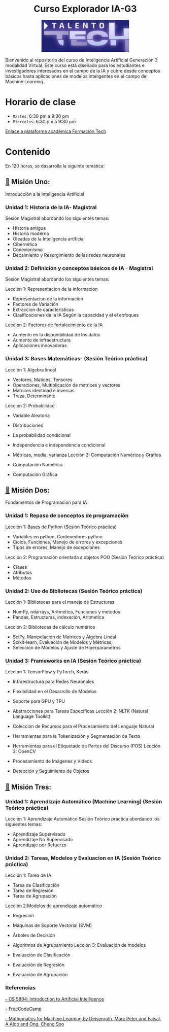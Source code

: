 <h1 align="center">Curso Explorador IA-G3 </h1>

<p align="center">
<img src="./Logos/logo.png" height="100">
</p>

Bienvenido al repositorio del curso de Inteligencia Artificial Generación 3 modalidad Virtual. Este curso está diseñado para los estudiantes e investigadores interesados en el campo de la IA y cubre desde conceptos básicos hasta aplicaciones de modelos inteligentes en el campo del Machine Learning.



# Horario de clase

- `Martes`: 6:30 pm a 9:30 pm
- `Miercoles`: 6:30 pm a 9:30 pm

<a href="https://imaster.academy/login/index.php" target="_blank">Enlace a plataforma académica Formación Tech</a>


<!-- Este repositorio está organizado de la siguiente manera:

- `logos/`: Carpeta que contiene los logos relacionados con el curso.
- `código/`: Ejemplos de código fuente en Python para diferentes módulos del curso.
- `README.md`: Este archivo, que proporciona una visión general y guía sobre el repositorio. -->



# Contenido
En 120 horas, se dasarrolla la siguinte temática:

##  [📂](./Misión%20Uno/) Misión Uno:
Introducción a la Inteligencia Artificial

### Unidad 1: Historia de la IA- Magistral
Sesión Magistral abordando los siguientes temas:
- Historia antigua
- Historia moderna
- Oleadas de la Inteligencia artificial 
- Cibernética
- Conexionismo
- Decaimiento y Resurgimiento de las redes neuronales

### Unidad 2: Definición y conceptos básicos de IA - Magistral
Sesión Magistral abordando los siguientes temas:

Lección 1: Representacion de la informacion
- Representacion de la informacion
- Factores de Variación
- Extraccion de caracteristicas
- Clasificaciones de la IA Según la capacidad y el  el enfoques

Lección 2: Factores de fortalecimiento de la IA
- Aumento en la disponibilidad de los datos
- Aumento de infraestructura
- Aplicaciones innovadoras 

### Unidad 3: Bases Matemáticas- (Sesión Teórico práctica)

Lección 1: Algebra lineal

- Vectores, Matices, Tensores
- Operaciones, Multiplicación de matrices y vectores
- Matrices identidad e inversas
- Traza, Determinante

Lección 2: Probabilidad

- Variable Aleatoria
- Distribuciones
- La probabilidad condicional
- Independencia e independencia condicional
- Métricas, media, varianza
Lección 3: Computación Numérica y Gráfica

- Computación Numérica
- Computación Gráfica

## [📂](./Misión%20Dos/) Misión Dos:
Fundamentos de Programación para IA

### Unidad 1: Repaso de conceptos de programación

Lección 1: Bases de Python (Sesión Teórico práctica)
- Variables en python, Contenedores python 
- Ciclos, Funciones, Manejo de errores y excepciones
- Tipos de errores, Manejo de excepciones

Lección 2: Programación orientada a objetos POO (Sesión Teórico práctica)
- Clases
- Atributos               
- Métodos

### Unidad 2: Uso de Bibliotecas (Sesión Teórico práctica)

Lección 1: Bibliotecas para el manejo de Estructuras 
- NumPy, ndarrays, Aritmetica, Funciones y metodos
- Pandas, Estructuras, indexación, Aritmetica

Lección 2: Bibliotecas de cálculo numérico
- SciPy, Manipulación de Matrices y Álgebra Lineal
- Scikit-learn, Evaluación de Modelos y Métricas, 
- Selección de Modelos y Ajuste de Hiperparámetros

### Unidad 3: Frameworks en IA (Sesión Teórico práctica)

Lección 1: TensorFlow y PyTorch, Keras

- Infraestructura para Redes Neuronales
- Flexibilidad en el Desarrollo de Modelos
- Soporte para GPU y TPU
- Abstracciones para Tareas Específicas
Lección 2: NLTK (Natural Language Toolkit)

- Colección de Recursos para el Procesamiento del Lenguaje Natural
- Herramientas para la Tokenización y Segmentación de Texto
- Herramientas para el Etiquetado de Partes del Discurso (POS)
Lección 3: OpenCV

- Procesamiento de Imágenes y Videos
- Detección y Seguimiento de Objetos

## [📂](./Misión%20Tres/) Misión Tres:

### Unidad 1: Aprendizaje Automático (Machine Learning) (Sesión Teórico práctica)
Lección 1: Aprendizaje Automático
Sesión Teórico práctica abordando los siguientes temas:
- Aprendizaje Supervisado
- Aprendizaje No Supervisado
- Aprendizaje por Refuerzo

### Unidad 2: Tareas, Modelos y Evaluacion en IA (Sesión Teórico práctica)
Lección 1: Tarea de IA

- Tarea de Clasificación
- Tarea de Regresión
- Tarea de Agrupación

Lección 2:Modelos de aprendizaje automático 

- Regresión
- Máquinas de Soporte Vectorial (SVM)
- Árboles de Decisión
- Algoritmos de Agrupamiento
Lección 3: Evaluación de modelos

- Evaluación de Clasificación
- Evaluación de Regresión
- Evaluación de Agrupación

### Referencias 

<a href="https://www.youtube.com/playlist?list=PLUenpfvlyoa0PB6_kqJ9WU7m6i6z1RhfJ" target="_blank">- CS 5804: Introduction to Artificial Intelligence </a>

<a href="https://www.freecodecamp.org/" target="_blank">- FreeCodeCamp </a>

<a href="https://mml-book.github.io/book/mml-book.pdf" target="_blank">- Mathematics for Machine Learning by Deisenroth, Marc Peter and Faisal, A Aldo and Ong, Cheng Soo</a>


<!-- 
### Instalación de Dependencias
Para configurar el entorno necesario para el curso en un sistema operativo Ubuntu, necesitarás instalar algunas dependencias y configurar tu entorno de desarrollo. 
Primero Descargue los archivos de instalación ros2_install.sh y install_ros_packages.sh que se encuentran en la carpeta  [📂](./Scripts/)Scripts y siga los pasos que se indican en el video.


<p align="center">
  <a href="https://youtu.be/sk0WTxr-yic?si=M51wHld4yW2u4Ymt">
    <img src="./Logos/imagen1.png" height="300">
  </a>
</p>
<p align="center">
<a href="https://youtu.be/sk0WTxr-yic?si=M51wHld4yW2u4Ymt" target="_blank">**Enlace a Video de instalación - Haga clic aquí para más información**</a>.
</p>

Abre una terminal y sigue los siguientes pasos.

Presione 
```bash
Crtl + alt + t

```
Cambiar ruta a carpeta Downloads o donde descargó los archvivos de instalación:
```bash
cd Downloads
```
Convertir archivo en ejecutable:
```bash
sudo chmod +x ros2_install.sh
```
Verificar si el archivo es ejecutable:
```bash
ls -la
```
Ejecutar instalador:
```bash
./ros2_install.sh
```
Regresar al directorio principal
```bash
cd
```
Hacer source al bashrc:
```bash
source .bashrc
```
###instalar paquetes adicionales
En nueva terminal ejecutar los siguientes comandos en el espacio de trabajo principal

Presione Crtl + alt + t
```bash
source .bashrc
```
```bash
cd ..
```
```bash
sudo apt-get update 
```
```bash
sudo apt-get install ros-$ROS_DISTRO-joint-state-publisher ros-$ROS_DISTRO-xacro ros-$ROS_DISTRO-joint-state-publisher-gui ros-$ROS_DISTRO-tf2-* ros-$ROS_DISTRO-gazebo-* ros-$ROS_DISTRO-rviz-default-plugins
```
Cambiar a directorio de descargas
```bash
cd Downloads
```
Configurar el archivo install ros packages.sh como ejecutable:
```bash
sudo chmod +x install_ros_packages.sh
```
Verificar configuración
```bash
ls -la
```
Ejecutar el script:
```bash
./install_ros_packages.sh
```
Actualizar el espacio de trabajo en la ruta (home\ros):
```bash
source .bashrc
```
instalar pip en Python:
```bash
sudo apt-get install python3-pip
```
instalar paquete transform 3d:
```bash
pip install transforms3d
```
instalar terminal:
```bash
sudo apt-get install terminator
```
Revisar la versión de Ros instalada:
```bash
rosversion -d
```
# Desinstalación de ROS2 Humble
En una nueva terminal ejecutar:
```bash
sudo apt remove --purge ros-humble-*
```

```bash
sudo apt autoremove
```

```bash
sudo rm /etc/apt/sources.list.d/ros2.list
```
```bash
sudo apt update
```

```bash
nano ~/.bashrc
```
Eliminar las lineas:
```bash
# source ROS 2 environment
source /opt/ros/humble/setup.bash
```
Actualizar bash:
```bash
source ~/.bashrc
``` -->